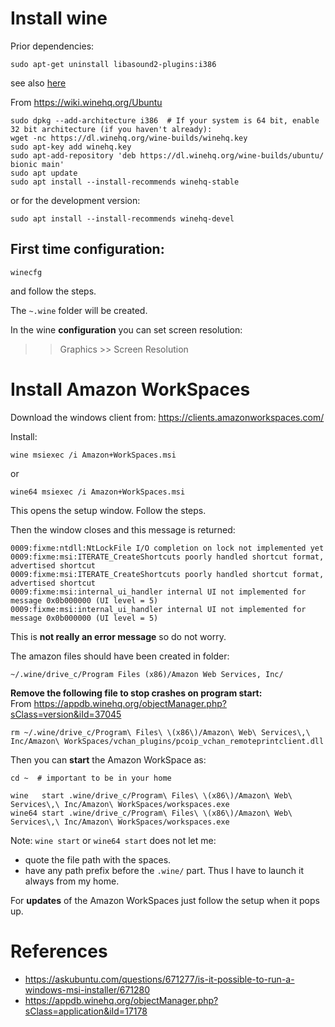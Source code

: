 


Install wine
================================================================================

Prior dependencies:

    sudo apt-get uninstall libasound2-plugins:i386
    
see also [here](https://askubuntu.com/questions/1164191/wine-staging-fails-to-install-on-18-04)

From <https://wiki.winehq.org/Ubuntu>

    sudo dpkg --add-architecture i386  # If your system is 64 bit, enable 32 bit architecture (if you haven't already):
    wget -nc https://dl.winehq.org/wine-builds/winehq.key
    sudo apt-key add winehq.key
    sudo apt-add-repository 'deb https://dl.winehq.org/wine-builds/ubuntu/ bionic main'
    sudo apt update
    sudo apt install --install-recommends winehq-stable

or for the development version:

    sudo apt install --install-recommends winehq-devel



First time configuration:
--------------------------------------------------------------------------------

    winecfg

and follow the steps.  

The `~.wine` folder will be created.

In the wine __configuration__ you can set screen resolution:

>> Graphics >> Screen Resolution



Install Amazon WorkSpaces
================================================================================

Download the windows client from: <https://clients.amazonworkspaces.com/>

Install:

    wine msiexec /i Amazon+WorkSpaces.msi

or 

    wine64 msiexec /i Amazon+WorkSpaces.msi

This opens the setup window. Follow the steps.

Then the window closes and this message is returned:

```
0009:fixme:ntdll:NtLockFile I/O completion on lock not implemented yet
0009:fixme:msi:ITERATE_CreateShortcuts poorly handled shortcut format, advertised shortcut
0009:fixme:msi:ITERATE_CreateShortcuts poorly handled shortcut format, advertised shortcut
0009:fixme:msi:internal_ui_handler internal UI not implemented for message 0x0b000000 (UI level = 5)
0009:fixme:msi:internal_ui_handler internal UI not implemented for message 0x0b000000 (UI level = 5)
```

This is __not really an error message__ so do not worry.

The amazon files should have been created in folder:

    ~/.wine/drive_c/Program Files (x86)/Amazon Web Services, Inc/


__Remove the following file to stop crashes on program start:__  
From <https://appdb.winehq.org/objectManager.php?sClass=version&iId=37045>

    rm ~/.wine/drive_c/Program\ Files\ \(x86\)/Amazon\ Web\ Services\,\ Inc/Amazon\ WorkSpaces/vchan_plugins/pcoip_vchan_remoteprintclient.dll

Then you can __start__ the Amazon WorkSpace as:

    cd ~  # important to be in your home
    
    wine   start .wine/drive_c/Program\ Files\ \(x86\)/Amazon\ Web\ Services\,\ Inc/Amazon\ WorkSpaces/workspaces.exe
    wine64 start .wine/drive_c/Program\ Files\ \(x86\)/Amazon\ Web\ Services\,\ Inc/Amazon\ WorkSpaces/workspaces.exe


Note: `wine start` or `wine64 start` does not let me:
 - quote the file path with the spaces.
 - have any path prefix before the `.wine/` part. Thus I have to launch it always from my home.

For __updates__ of the Amazon WorkSpaces just follow the setup when it pops up.


References
================================================================================

- https://askubuntu.com/questions/671277/is-it-possible-to-run-a-windows-msi-installer/671280
- https://appdb.winehq.org/objectManager.php?sClass=application&iId=17178
